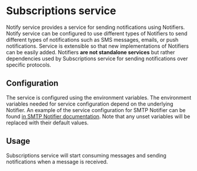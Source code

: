 # Subscriptions service

Notify service provides a service for sending notifications using Notifiers.
Notify service can be configured to use different types of Notifiers to send
different types of notifications such as SMS messages, emails, or push notifications.
Service is extensible so that new implementations of Notifiers can be easily added.
Notifiers **are not standalone services** but rather dependencies used by Subscriptions service
for sending notifications over specific protocols.

## Configuration

The service is configured using the environment variables.
The environment variables needed for service configuration depend on the underlying Notifier.
An example of the service configuration for SMTP Notifier can be found [in SMTP Notifier documentation](smtp/README.md).
Note that any unset variables will be replaced with their
default values.


## Usage

Subscriptions service will start consuming messages and sending notifications when a message is received.

[doc]: http://mainflux.readthedocs.io
